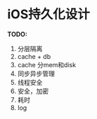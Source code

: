 # iOS持久化设计

**TODO:**

1. 分层隔离
2. cache + db
3. cache 分mem和disk
4. 同步异步管理
5. 线程安全
6. 安全，加密
7. 耗时
8. log


